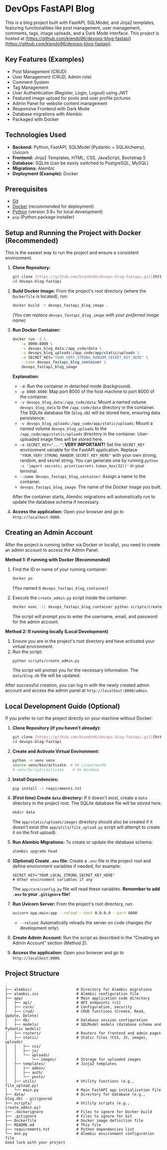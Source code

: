 # DevOps FastAPI Blog

This is a blog project built with FastAPI, SQLModel, and Jinja2 templates, featuring functionalities like post management, user management, comments, tags, image uploads, and a Dark Mode interface. This project is hosted at [https://github.com/kiendo96/devops-blog-fastapi](https://github.com/kiendo96/devops-blog-fastapi).

## Key Features (Examples)

* Post Management (CRUD)
* User Management (CRUD, Admin role)
* Comment System
* Tag Management
* User Authentication (Register, Login, Logout) using JWT
* Featured image upload for posts and user profile pictures
* Admin Panel for website content management
* Responsive Frontend with Dark Mode
* Database migrations with Alembic
* Packaged with Docker

## Technologies Used

* **Backend:** Python, FastAPI, SQLModel (Pydantic + SQLAlchemy), Uvicorn
* **Frontend:** Jinja2 Templates, HTML, CSS, JavaScript, Bootstrap 5
* **Database:** SQLite (can be easily switched to PostgreSQL, MySQL)
* **Migrations:** Alembic
* **Deployment (Example):** Docker

## Prerequisites

* [Git](https://git-scm.com/)
* [Docker](https://www.docker.com/get-started) (recommended for deployment)
* [Python](https://www.python.org/downloads/) (version 3.9+ for local development)
* `pip` (Python package installer)

## Setup and Running the Project with Docker (Recommended)

This is the easiest way to run the project and ensure a consistent environment.

1.  **Clone Repository:**
    ```bash
    git clone [https://github.com/kiendo96/devops-blog-fastapi.git](https://github.com/kiendo96/devops-blog-fastapi.git)
    cd devops-blog-fastapi
    ```

2.  **Build Docker Image:**
    From the project's root directory (where the `Dockerfile` is located), run:
    ```bash
    docker build -t devops_fastapi_blog_image .
    ```
    *(You can replace `devops_fastapi_blog_image` with your preferred image name)*

3.  **Run Docker Container:**
    ```bash
    docker run -d \
        -p 8000:8000 \
        -v devops_blog_data:/app_code/data \
        -v devops_blog_uploads:/app_code/app/static/uploads \
        -e SECRET_KEY="YOUR_VERY_STRONG_RANDOM_SECRET_KEY_HERE" \
        --name devops_fastapi_blog_container \
        devops_fastapi_blog_image
    ```
    **Explanation:**
    * `-d`: Run the container in detached mode (background).
    * `-p 8000:8000`: Map port 8000 of the host machine to port 8000 of the container.
    * `-v devops_blog_data:/app_code/data`: Mount a named volume `devops_blog_data` to the `/app_code/data` directory in the container. The SQLite database file (`blog.db`) will be stored here, ensuring data persistence.
    * `-v devops_blog_uploads:/app_code/app/static/uploads`: Mount a named volume `devops_blog_uploads` to the `/app_code/app/static/uploads` directory in the container. User-uploaded image files will be stored here.
    * `-e SECRET_KEY="..."`: **VERY IMPORTANT!** Set the `SECRET_KEY` environment variable for the FastAPI application. Replace `"YOUR_VERY_STRONG_RANDOM_SECRET_KEY_HERE"` with your own strong, random, and secret string. You can generate one by running `python -c 'import secrets; print(secrets.token_hex(32))'` in your terminal.
    * `--name devops_fastapi_blog_container`: Assign a name to the container.
    * `devops_fastapi_blog_image`: The name of the Docker image you built.

    After the container starts, Alembic migrations will automatically run to update the database schema if necessary.

4.  **Access the application:**
    Open your browser and go to `http://localhost:8000`.

## Creating an Admin Account

After the project is running (either via Docker or locally), you need to create an admin account to access the Admin Panel.

**Method 1: If running with Docker (Recommended)**

1.  Find the ID or name of your running container:
    ```bash
    docker ps
    ```
    (You named it `devops_fastapi_blog_container`)

2.  Execute the `create_admin.py` script inside the container:
    ```bash
    docker exec -it devops_fastapi_blog_container python scripts/create_admin.py
    ```
    The script will prompt you to enter the username, email, and password for the admin account.

**Method 2: If running locally (Local Development)**

1.  Ensure you are in the project's root directory and have activated your virtual environment.
2.  Run the script:
    ```bash
    python scripts/create_admin.py
    ```
    The script will prompt you for the necessary information. The `data/blog.db` file will be updated.

After successful creation, you can log in with the newly created admin account and access the admin panel at `http://localhost:8000/admin`.

## Local Development Guide (Optional)

If you prefer to run the project directly on your machine without Docker:

1.  **Clone Repository (if you haven't already):**
    ```bash
    git clone [https://github.com/kiendo96/devops-blog-fastapi.git](https://github.com/kiendo96/devops-blog-fastapi.git)
    cd devops-blog-fastapi
    ```

2.  **Create and Activate Virtual Environment:**
    ```bash
    python -m venv venv
    source venv/bin/activate  # On Linux/macOS
    # venv\Scripts\activate    # On Windows
    ```

3.  **Install Dependencies:**
    ```bash
    pip install -r requirements.txt
    ```

4.  **(First time) Create `data` directory:**
    If it doesn't exist, create a `data` directory in the project root. The SQLite database file will be stored here.
    ```bash
    mkdir data
    ```
    The `app/static/uploads/images` directory should also be created if it doesn't exist (the `app/utils/file_upload.py` script will attempt to create it on the first upload).

5.  **Run Alembic Migrations:**
    To create or update the database schema:
    ```bash
    alembic upgrade head
    ```

6.  **(Optional) Create `.env` file:**
    Create a `.env` file in the project root and define environment variables if needed, for example:
    ```env
    SECRET_KEY="YOUR_LOCAL_STRONG_SECRET_KEY_HERE"
    # Other environment variables if any
    ```
    The `app/core/config.py` file will read these variables. **Remember to add `.env` to your `.gitignore` file!**

7.  **Run Uvicorn Server:**
    From the project's root directory, run:
    ```bash
    uvicorn app.main:app --reload --host 0.0.0.0 --port 8000
    ```
    * `--reload`: Automatically reloads the server on code changes (for development only).

8.  **Create Admin Account:**
    Run the script as described in the "Creating an Admin Account" section (Method 2).

9.  **Access the application:**
    Open your browser and go to `http://localhost:8000`.

## Project Structure

```text
.
├── alembic/                    # Directory for Alembic migrations
├── alembic.ini                 # Alembic configuration file
├── app/                        # Main application code directory
│   ├── api/                    # API endpoints (v1)
│   ├── core/                   # Configuration, security
│   ├── crud/                   # CRUD functions (Create, Read, Update, Delete)
│   ├── db/                     # Database session configuration
│   ├── models/                 # SQLModel models (database schema and Pydantic models)
│   ├── routers/                # Routers for frontend and admin pages
│   ├── static/                 # Static files (CSS, JS, images, uploads)
│   │   ├── css/
│   │   ├── js/
│   │   └── uploads/
│   │       └── images/         # Storage for uploaded images
│   ├── templates/              # Jinja2 templates
│   │   ├── admin/
│   │   ├── auth/
│   │   └── posts/
│   ├── utils/                  # Utility functions (e.g., file_upload.py)
│   └── main.py                 # Main FastAPI app initialization file
├── data/                       # Directory for database (e.g., blog.db) - gitignored
├── scripts/                    # Utility scripts (e.g., create_admin.py)
├── .dockerignore               # Files to ignore for Docker build
├── .gitignore                  # Files to ignore for Git
├── Dockerfile                  # Docker image definition file
├── README.md                   # This file
├── requirements.txt            # Python dependencies list
└── env.py                      # Alembic environment configuration file
Good luck with your project
